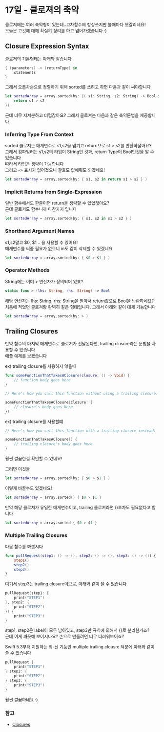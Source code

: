 # 17일 - 클로져의 축약

클로저에는 여러 축약형이 있는데..고차함수에 항상쓰지만 볼때마다 헷갈리네요!  
오늘은 고것에 대해 확실히 정리를 하고 넘어가겠습니다 :)

## Closure Expression Syntax

클로저의 기본형태는 아래와 같습니다

```swift
{ (parameters) -> (returnType) in
    statements
}
```

그래서 오름차순으로 정렬하기 위해 sorted를 쓰려고 하면 다음과 같이 써야합니다

```swift
let sortedArray = array.sorted(by: {( s1: String, s2: String) -> Bool in 
    return s1 > s2
})
```

근데 너무 지져분하고 더럽잖아요? 그래서 클로져는 다음과 같은 축약문법을 제공합니다

### Inferring Type From Context

sorted 클로져는 매개변수로 s1,s2을 넘기고 return으로 s1 > s2를 반환하잖아요?  
그래서 컴파일러는 s1,s2의 타입이 String인 것과, return Type이 Bool인것을 알 수 있습니다  
따라서 타입은 생략이 가능합니다  
그리고 -> 표시가 없어졌으니 괄호도 없애줘도 되겠네요!

```swift
let sortedArray = array.sorted(by: { s1, s2 in return s1 > s2 } )
```

### Implicit Returns from Single-Expression

일반 함수에서도 한줄이면 return을 생략할 수 있었잖아요?  
근데 클로저도 함수니까 마찬가지 입니다

```swift
let sortedArray = array.sorted(by: { s1, s2 in s1 > s2 } )
```

### Shorthand Argument Names

s1,s2말고 $0, $1 .. 을 사용할 수 있어요!  
매개변수를 써줄 필요가 없으니 in도 같이 삭제할 수 있겠네요

```swift
let sortedArray = array.sorted(by: { $0 > $1 } )
```

### Operator Methods

String에는 이미 > 연산자가 정의되어 있죠?  
```swift
static func > (lhs: String, rhs: String) -> Bool
```
해당 연산자는 lhs: String, rhs: String을 받아서 return값으로 Bool을 반환하네요?  
처음에 적었던 클로져랑 완벽히 같은 형태입니다. 그래서 아래와 같이 대체 가능합니다

```swift
let sortedArray = array.sorted(by: > )
```

## Trailing Closures

만약 함수의 마지막 매개변수로 클로져가 전달된다면, trailing closure라는 문법을 사용할 수 있습니다  
애플 예제를 보겠습니다

ex) trailing closure를 사용하지 않을때
```swift
func someFunctionThatTakesAClosure(closure: () -> Void) {
    // function body goes here
}

// Here's how you call this function without using a trailing closure:

someFunctionThatTakesAClosure(closure: {
    // closure's body goes here
})
```
ex) trailing closure를 사용할떄
```swift
// Here's how you call this function with a trailing closure instead:

someFunctionThatTakesAClosure() {
    // trailing closure's body goes here
}
```

훨씬 깔끔한걸 확인할 수 있네요! 

그러면 이것을

```swift
let sortedArray = array.sorted(by: { $0 > $1 } )
```

이렇게 바꿀수도 있겠네요!
```swift
let sortedArray = array.sorted() { $0 > $1 }
```

만약 해당 클로져가 유일한 매개변수이고, trailing 클로져라면 ()조차도 필요없다고 합니다

```swift
let sortedArray = array.sorted { $0 > $1 }
```

### Multiple Trailing Closures

다음 함수를 봐봅시다

```swift
func pullRequest(step1: () -> (), step2: () -> (), step3: () -> ()) {
    step1()
    step2()
    step3()
}
```

여기서 step3는 trailing closure이므로, 아래와 같이 쓸 수 있습니다

```swift
pullRequest(step1: {
    print("STEP1")
}, step2: {
    print("STEP2")
}) {
    print("STEP3")
}
```

step1, step2은 label이 모두 남아있고, step3만 규칙에 의해서 {}로 분리한거죠?  
근데 이게 깨끗해 보이시나요? 손으로 만들려면 너무 더러워보이죠?


Swift 5.3부터 지원하는 최-신 기능인 multiple trailing clousre 덕분에 아래와 같이 쓸 수 있습니다
```swift
pullRequest {
    print("STEP1")
} step2: {
    print("STEP2")
} step3: {
    print("STEP3")
}
```
훨씬 깔끔하네요 :)

### 참고
- [Closures](https://docs.swift.org/swift-book/LanguageGuide/Closures.html)